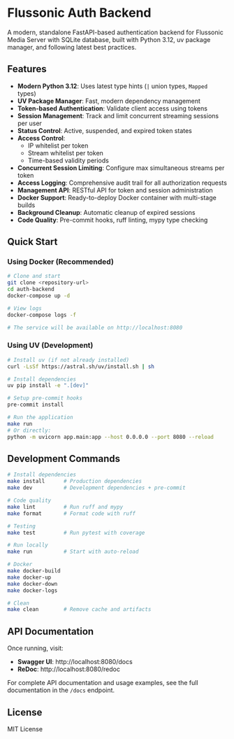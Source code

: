 # Flussonic Auth Backend

A modern, standalone FastAPI-based authentication backend for Flussonic Media Server with SQLite database, built with Python 3.12, uv package manager, and following latest best practices.

## Features

- **Modern Python 3.12**: Uses latest type hints (`|` union types, `Mapped` types)
- **UV Package Manager**: Fast, modern dependency management
- **Token-based Authentication**: Validate client access using tokens
- **Session Management**: Track and limit concurrent streaming sessions per user
- **Status Control**: Active, suspended, and expired token states
- **Access Control**:
  - IP whitelist per token
  - Stream whitelist per token
  - Time-based validity periods
- **Concurrent Session Limiting**: Configure max simultaneous streams per token
- **Access Logging**: Comprehensive audit trail for all authorization requests
- **Management API**: RESTful API for token and session administration
- **Docker Support**: Ready-to-deploy Docker container with multi-stage builds
- **Background Cleanup**: Automatic cleanup of expired sessions
- **Code Quality**: Pre-commit hooks, ruff linting, mypy type checking

## Quick Start

### Using Docker (Recommended)

```bash
# Clone and start
git clone <repository-url>
cd auth-backend
docker-compose up -d

# View logs
docker-compose logs -f

# The service will be available on http://localhost:8080
```

### Using UV (Development)

```bash
# Install uv (if not already installed)
curl -LsSf https://astral.sh/uv/install.sh | sh

# Install dependencies
uv pip install -e ".[dev]"

# Setup pre-commit hooks
pre-commit install

# Run the application
make run
# Or directly:
python -m uvicorn app.main:app --host 0.0.0.0 --port 8080 --reload
```

## Development Commands

```bash
# Install dependencies
make install      # Production dependencies
make dev          # Development dependencies + pre-commit

# Code quality
make lint         # Run ruff and mypy
make format       # Format code with ruff

# Testing
make test         # Run pytest with coverage

# Run locally
make run          # Start with auto-reload

# Docker
make docker-build
make docker-up
make docker-down
make docker-logs

# Clean
make clean        # Remove cache and artifacts
```

## API Documentation

Once running, visit:
- **Swagger UI**: http://localhost:8080/docs
- **ReDoc**: http://localhost:8080/redoc

For complete API documentation and usage examples, see the full documentation in the `/docs` endpoint.

## License

MIT License
